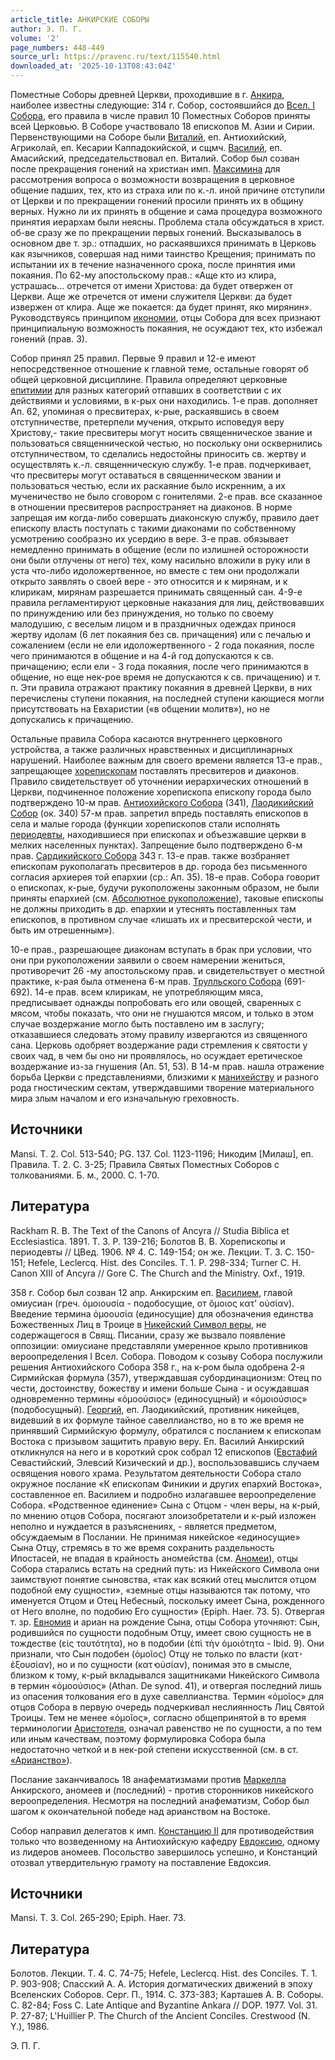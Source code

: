 ```yaml
---
article_title: АНКИРСКИЕ СОБОРЫ
author: Э. П. Г.
volume: '2'
page_numbers: 448-449
source_url: https://pravenc.ru/text/115540.html
downloaded_at: '2025-10-13T08:43:04Z'
---
```


Поместные Соборы древней Церкви, проходившие в г. [Анкира](https://pravenc.ru/text/Анкира.html), наиболее известны следующие: 314 г. Собор, состоявшийся до [Всел. I Собора](<https://pravenc.ru/text/Вселенский I Собор.html>), его правила в числе правил 10 Поместных Соборов приняты всей Церковью. В Соборе участвовало 18 епископов М. Азии и Сирии. Первенствующими на Соборе были [Виталий](https://pravenc.ru/text/Виталий.html), еп. Антиохийский, Агриколай, еп. Кесарии Каппадокийской, и сщмч. [Василий](https://pravenc.ru/text/Василий.html), еп. Амасийский, председательствовал еп. Виталий. Собор был созван после прекращения гонений на христиан имп. [Максимина](https://pravenc.ru/text/Максимина.html) для рассмотрения вопроса о возможности возвращения в церковное общение падших, тех, кто из страха или по к.-л. иной причине отступили от Церкви и по прекращении гонений просили принять их в общину верных. Нужно ли их принять в общение и сама процедура возможного принятия иерархам были неясны. Проблема стала обсуждаться в христ. об-ве сразу же по прекращении первых гонений. Высказывалось в основном две т. зр.: отпадших, но раскаявшихся принимать в Церковь как язычников, совершая над ними таинство Крещения; принимать по испытании их в течение назначенного срока, после принятия ими покаяния. По 62-му апостольскому прав.: «Аще кто из клира, устрашась... отречется от имени Христова: да будет отвержен от Церкви. Аще же отречется от имени служителя Церкви: да будет извержен от клира. Аще же покается: да будет принят, яко мирянин». Руководствуясь принципом [икономии](https://pravenc.ru/text/Икономия.html), отцы Собора для всех признают принципиальную возможность покаяния, не осуждают тех, кто избежал гонений (прав. 3).

Собор принял 25 правил. Первые 9 правил и 12-е имеют непосредственное отношение к главной теме, остальные говорят об общей церковной дисциплине. Правила определяют церковные [епитимии](https://pravenc.ru/text/Епитимия.html) для разных категорий отпавших в соответствии с их действиями и условиями, в к-рых они находились. 1-е прав. дополняет Ап. 62, упоминая о пресвитерах, к-рые, раскаявшись в своем отступничестве, претерпели мучения, открыто исповедуя веру Христову,- такие пресвитеры могут носить священническое звание и пользоваться священнической честью, но поскольку они осквернились отступничеством, то сделались недостойны приносить св. жертву и осуществлять к.-л. священническую службу. 1-е прав. подчеркивает, что пресвитеры могут оставаться в священническом звании и пользоваться честью, если их раскаяние было искренним, а их мученичество не было сговором с гонителями. 2-е прав. все сказанное в отношении пресвитеров распространяет на диаконов. В норме запрещая им когда-либо совершать диаконскую службу, правило дает епископу власть поступать с такими диаконами по собственному усмотрению сообразно их усердию в вере. 3-е прав. обязывает немедленно принимать в общение (если по излишней осторожности они были отлучены от него) тех, кому насильно вложили в руку или в уста что-либо идоложертвенное, но вместе с тем они продолжали открыто заявлять о своей вере - это относится и к мирянам, и к клирикам, мирянам разрешается принимать священный сан. 4-9-е правила регламентируют церковные наказания для лиц, действовавших по принуждению или без принуждения, но только по своему малодушию, с веселым лицом и в праздничных одеждах принося жертву идолам (6 лет покаяния без св. причащения) или с печалью и сожалением (если не ели идоложертвенного - 2 года покаяния, после чего принимаются в общение и на 4-й год допускаются к св. причащению; если ели - 3 года покаяния, после чего принимаются в общение, но еще нек-рое время не допускаются к св. причащению) и т. п. Эти правила отражают практику покаяния в древней Церкви, в них перечислены ступени покаяния, на последней ступени кающиеся могли присутствовать на Евхаристии («в общении молитв»), но не допускались к причащению.

Остальные правила Собора касаются внутреннего церковного устройства, а также различных нравственных и дисциплинарных нарушений. Наиболее важным для своего времени является 13-е прав., запрещающее [хорепископам](https://pravenc.ru/text/хорепископам.html) поставлять пресвитеров и диаконов. Правило свидетельствует об уточнении иерархических отношений в Церкви, подчиненное положение хорепископа епископу города было подтверждено 10-м прав. [Антиохийского Собора](<https://pravenc.ru/text/Антиохийского Собора.html>) (341), [Лаодикийский Собор](<https://pravenc.ru/text/Лаодикийский Собор.html>) (ок. 340) 57-м прав. запретил впредь поставлять епископов в села и малые города (функции хорепископов стали исполнять [периодевты](https://pravenc.ru/text/периодевты.html), находившиеся при епископах и объезжавшие церкви в мелких населенных пунктах). Запрещение было подтверждено 6-м прав. [Сардикийского Собора](<https://pravenc.ru/text/Сардикийского Собора.html>) 343 г. 13-е прав. также возбраняет епископам рукополагать пресвитеров в др. города без письменного согласия архиерея той епархии (ср.: Ап. 35). 18-е прав. Собора говорит о епископах, к-рые, будучи рукоположены законным образом, не были приняты епархией (см. [Абсолютное рукоположение](<https://pravenc.ru/text/Абсолютное рукоположение.html>)), таковые епископы не должны приходить в др. епархии и утеснять поставленных там епископов, в противном случае «лишать их и пресвитерской чести, и быть им отрешенным»).

10-е прав., разрешающее диаконам вступать в брак при условии, что они при рукоположении заявили о своем намерении жениться, противоречит 26 -му апостольскому прав. и свидетельствует о местной практике, к-рая была отменена 6-м прав. [Трулльского Собора](<https://pravenc.ru/text/Трулльского Собора.html>) (691-692). 14-е прав. всем клирикам, не употребляющим мяса, предписывает однажды попробовать его или овощей, сваренных с мясом, чтобы показать, что они не гнушаются мясом, и только в этом случае воздержание могло быть поставлено им в заслугу; отказавшиеся следовать этому правилу извергаются из священного сана. Церковь одобряет воздержание ради стремления к святости у своих чад, в чем бы оно ни проявлялось, но осуждает еретическое воздержание из-за гнушения (Ап. 51, 53). В 14-м прав. нашла отражение борьба Церкви с представлениями, близкими к [манихейству](https://pravenc.ru/text/манихейству.html) и разного рода гностическим сектам, утверждавшими творение материального мира злым началом и его изначальную греховность.

## Источники

Mansi. T. 2. Col. 513-540; PG. 137. Col. 1123-1196; Никодим [Милаш], еп. Правила. Т. 2. С. 3-25; Правила Святых Поместных Соборов с толкованиями. Б. м., 2000. С. 1-70.

## Литература

Rackham R. B. The Text of the Canons of Ancyra // Studia Biblica et Ecclesiastica. 1891. T. 3. P. 139-216; Болотов В. В. Хорепископы и периодевты // ЦВед. 1906. № 4. С. 149-154; он же. Лекции. Т. 3. С. 150-151; Hefele, Leclercq. Hist. des Conciles. T. 1. P. 298-334; Turner C. H. Canon XIII of Ancyra // Gore C. The Church and the Ministry. Oxf., 1919.

358 г. Собор был созван 12 апр. Анкирским еп. [Василием](https://pravenc.ru/text/Василий.html), главой омиусиан (греч. ὁμοιουσία - подобосущие, от ὅμοιος κατ' οὐσίαν). Введение термина ὁμοουσία (единосущие) для обозначения единства Божественных Лиц в Троице в [Никейский Символ веры](<https://pravenc.ru/text/Никейский Символ веры.html>), не содержащегося в Свящ. Писании, сразу же вызвало появление оппозиции: омиусиане представляли умеренное крыло противников вероопределения I Всел. Собора. Поводом к созыву Собора послужили решения Антиохийского Собора 358 г., на к-ром была одобрена 2-я Сирмийская формула (357), утверждавшая субординационизм: Отец по чести, достоинству, божеству и имени больше Сына - и осуждавшая одновременно термины «ὁμοούσιος» (единосущный) и «ὁμοιούσιος» (подобосущный). [Георгий](https://pravenc.ru/text/Георгий.html), еп. Лаодикийский, противник никейцев, видевший в их формуле тайное савеллианство, но в то же время не принявший Сирмийскую формулу, обратился с посланием к епископам Востока с призывом защитить правую веру. Еп. Василий Анкирский откликнулся на него и в короткий срок собрал 12 епископов ([Евстафий](https://pravenc.ru/text/Евстафий.html) Севастийский, Элевсий Кизический и др.), воспользовавшись случаем освящения нового храма. Результатом деятельности Собора стало окружное послание «К епископам Финикии и других епархий Востока», составленное еп. Василием и подробно излагавшее вероопределение Собора. «Родственное единение» Сына с Отцом - член веры, на к-рый, по мнению отцов Собора, посягают злоизобретатели и к-рый изложен неполно и нуждается в разъяснениях, - является предметом, обсуждаемым в Послании. Не принимая никейское «единосущие» Сына Отцу, стремясь в то же время сохранить раздельность Ипостасей, не впадая в крайность аномейства (см. [Аномеи](https://pravenc.ru/text/Аномеи.html)), отцы Собора старались встать на средний путь: из Никейского Символа они заимствуют понятие сыновства, «так как всякий отец мыслится отцом подобной ему сущности», «земные отцы называются так потому, что именуется Отцом и Отец Небесный, поскольку имеет Сына, рожденного от Него вполне, по подобию Его сущности» (Epiph. Haer. 73. 5). Отвергая т. зр. [Евномия](https://pravenc.ru/text/Евномий.html) и ариан на рождение Сына, отцы Собора уточняют: Сын, родившийся по сущности подобным Отцу, имеет свою сущность не в тождестве (εἰς ταυτότητα), но в подобии (ἐπὶ τὴν ὁμοιότητα - Ibid. 9). Они признали, что Сын подобен (ὁμοῖος) Отцу не только по власти (κατ̓ ἐξουσίαν), но и по сущности (κατ̓ οὐσίαν), понимая это в смысле, близком к тому, к-рый вкладывался защитниками Никейского Символа в термин «ὁμοούσιος» (Athan. De synod. 41), и отвергая последний лишь из опасения толкования его в духе савеллианства. Термин «ὁμοῖος» для отцов Собора в первую очередь подчеркивал неслиянность Лиц Святой Троицы. Тем не менее «ὁμοῖος», согласно общепринятой в то время терминологии [Аристотеля](https://pravenc.ru/text/АРИСТОТЕЛЬ.html), означал равенство не по сущности, а по тем или иным качествам, поэтому формулировка Собора была недостаточно четкой и в нек-рой степени искусственной (см. в ст. [«Арианство»](<https://pravenc.ru/text/ Арианство .html>)).

Послание заканчивалось 18 анафематизмами против [Маркелла](https://pravenc.ru/text/Маркелл.html) Анкирского, аномеев и (последний) - против сторонников никейского вероопределения. Несмотря на последний анафематизм, Собор был шагом к окончательной победе над арианством на Востоке.

Собор направил делегатов к имп. [Констанцию II](<https://pravenc.ru/text/Констанций II.html>) для противодействия только что возведенному на Антиохийскую кафедру [Евдоксию](https://pravenc.ru/text/Евдоксию.html), одному из лидеров аномеев. Посольство завершилось успешно, и Констанций отозвал утвердительную грамоту на поставление Евдоксия.

## Источники

Mansi. T. 3. Col. 265-290; Epiph. Haer. 73.

## Литература

Болотов. Лекции. Т. 4. С. 74-75; Hefele, Leclercq. Hist. des Conciles. T. 1. P. 903-908; Спасский А. А. История догматических движений в эпоху Вселенских Соборов. Серг. П., 1914. С. 373-383; Карташев А. В. Соборы. С. 82-84; Foss C. Late Antique and Byzantine Ankara // DOP. 1977. Vol. 31. P. 27-87; L'Huillier P. The Church of the Ancient Conciles. Crestwood (N. Y.), 1986.

Э. П. Г.
